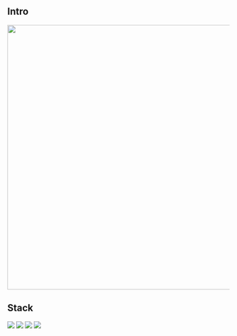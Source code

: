<h2>Intro</h2>
<img src=https://github.com/user-attachments/assets/08810259-151d-4d53-ab18-4f48f40d9007 width="1000px" height="600px">
   
<h2>Stack</h2>
<img src="https://img.shields.io/badge/HTML5-E34F26?style=flat-square&logo=HTML5&logoColor=FFFFFF"/></a>
<img src="https://img.shields.io/badge/CSS3-1572B6?style=flat-square&logo=CSS3&logoColor=FFFFFF"/></a>
<img src="https://img.shields.io/badge/Python-3776AB?style=flat-square&logo=Python&logoColor=FFFFFF"/></a>
<img src="https://img.shields.io/badge/Docker-2496ED?style=flat-square&logo=Docker&logoColor=FFFFFF"/></a>

